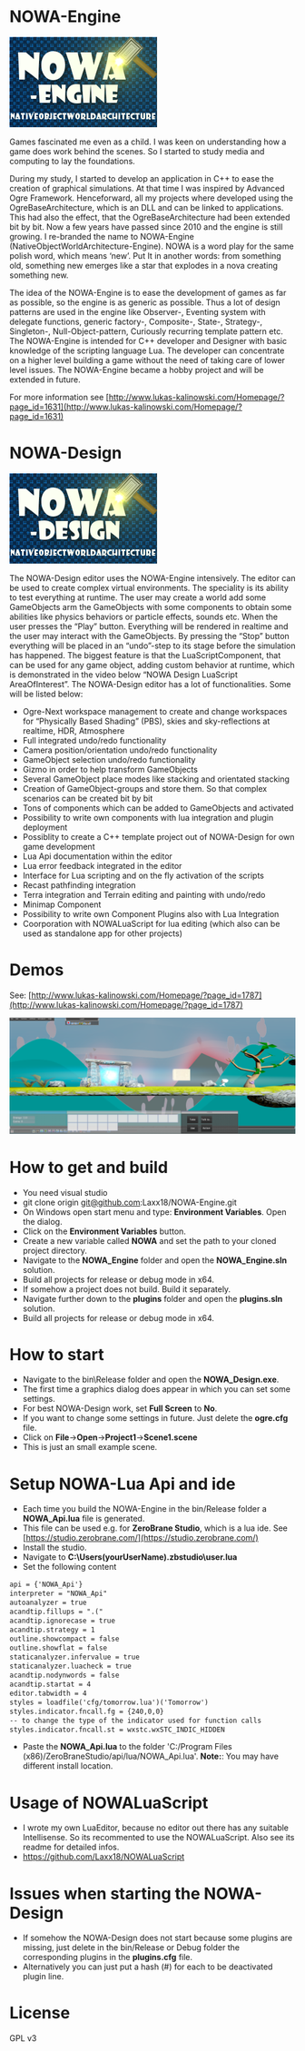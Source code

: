 # NOWA-Engine

![](images/NOWA_1.png)

Games fascinated me even as a child. I was keen on understanding how a game does work behind the scenes. So I started to study media and computing to lay the foundations.

During my study, I started to develop an application in C++ to ease the creation of graphical simulations.
At that time I was inspired by Advanced Ogre Framework. Henceforward, all my projects where developed using the OgreBaseArchitecture, which is an DLL and can be linked to applications.
This had also the effect, that the OgreBaseArchitecture had been extended bit by bit. Now a few years have passed since 2010 and the engine is still growing. I re-branded the name to NOWA-Engine (NativeObjectWorldArchitecture-Engine).
NOWA is a word play for the same polish word, which means ‘new’. Put It in another words: from something old, something new emerges like a star that explodes in a nova creating something new.

The idea of the NOWA-Engine is to ease the development of games as far as possible, so the engine is as generic as possible.
Thus a lot of design patterns are used in the engine like Observer-, Eventing system with delegate functions, generic factory-, Composite-, State-, Strategy-, Singleton-, Null-Object-pattern, Curiously recurring template pattern etc.
The NOWA-Engine is intended for C++ developer and Designer with basic knowledge of the scripting language Lua.
The developer can concentrate on a higher level building a game without the need of taking care of lower level issues.
The NOWA-Engine became a hobby project and will be extended in future.

For more information see [http://www.lukas-kalinowski.com/Homepage/?page_id=1631](http://www.lukas-kalinowski.com/Homepage/?page_id=1631)

# NOWA-Design

![](images/NOWA_Design_1.png)

The NOWA-Design editor uses the NOWA-Engine intensively. The editor can be used to create complex virtual environments. The speciality is its ability to test everything at runtime. The user may create a world add some GameObjects arm the GameObjects with some components to obtain some abilities like physics behaviors or particle effects, sounds etc. When the user presses the “Play” button. Everything will be rendered in realtime and the user may interact with the GameObjects. By pressing the “Stop” button everything will be placed in an “undo”-step to its stage before the simulation has happened. The biggest feature is that the LuaScriptComponent, that can be used for any game object, adding custom behavior at runtime, which is demonstrated in the video below “NOWA Design LuaScript AreaOfInterest”. The NOWA-Design editor has a lot of functionalities. Some will be listed below:

- Ogre-Next workspace management to create and change workspaces for “Physically Based Shading” (PBS), skies and sky-reflections at realtime, HDR, Atmosphere
- Full integrated undo/redo functionality
- Camera position/orientation undo/redo functionality
- GameObject selection undo/redo functionality
- Gizmo in order to help transform GameObjects
- Several GameObject place modes like stacking and orientated stacking
- Creation of GameObject-groups and store them. So that complex scenarios can be created bit by bit
- Tons of components which can be added to GameObjects and activated
- Possibility to write own components with lua integration and plugin deployment
- Possiblity to create a C++ template project out of NOWA-Design for own game development
- Lua Api documentation within the editor
- Lua error feedback integrated in the editor
- Interface for Lua scripting and on the fly activation of the scripts
- Recast pathfinding integration
- Terra integration and Terrain editing and painting with undo/redo
- Minimap Component
- Possibility to write own Component Plugins also with Lua Integration
- Coorporation with NOWALuaScript for lua editing (which also can be used as standalone app for other projects)

# Demos
See: [http://www.lukas-kalinowski.com/Homepage/?page_id=1787](http://www.lukas-kalinowski.com/Homepage/?page_id=1787)

![](images/example1.png)

# How to get and build
- You need visual studio
- git clone origin git@github.com:Laxx18/NOWA-Engine.git
- On Windows open start menu and type: **Environment Variables**. Open the dialog.
- Click on the **Environment Variables** button.
- Create a new variable called **NOWA** and set the path to your cloned project directory.
- Navigate to the **NOWA_Engine** folder and open the **NOWA_Engine.sln** solution.
- Build all projects for release or debug mode in x64.
- If somehow a project does not build. Build it separately.
- Navigate further down to the **plugins** folder and open the **plugins.sln** solution.
- Build all projects for release or debug mode in x64.

# How to start
- Navigate to the bin\Release folder and open the **NOWA_Design.exe**.
- The first time a graphics dialog does appear in which you can set some settings.
- For best NOWA-Design work, set **Full Screen** to **No**.
- If you want to change some settings in future. Just delete the **ogre.cfg** file.
- Click on **File**->**Open**->**Project1**->**Scene1.scene**
- This is just an small example scene.

# Setup NOWA-Lua Api and ide
- Each time you build the NOWA-Engine in the bin/Release folder a **NOWA_Api.lua** file is generated.
- This file can be used e.g. for **ZeroBrane Studio**, which is a lua ide. See [https://studio.zerobrane.com/](https://studio.zerobrane.com/)
- Install the studio.
- Navigate to **C:\Users\(yourUserName)\.zbstudio\user.lua**
- Set the following content
```
api = {'NOWA_Api'}
interpreter = "NOWA_Api"
autoanalyzer = true
acandtip.fillups = ".("
acandtip.ignorecase = true
acandtip.strategy = 1
outline.showcompact = false
outline.showflat = false
staticanalyzer.infervalue = true
staticanalyzer.luacheck = true
acandtip.nodynwords = false
acandtip.startat = 4
editor.tabwidth = 4
styles = loadfile('cfg/tomorrow.lua')('Tomorrow')
styles.indicator.fncall.fg = {240,0,0}
-- to change the type of the indicator used for function calls
styles.indicator.fncall.st = wxstc.wxSTC_INDIC_HIDDEN
```
- Paste the **NOWA_Api.lua** to the folder 'C:/Program Files (x86)/ZeroBraneStudio/api/lua/NOWA_Api.lua'. **Note:**: You may have different install location.

# Usage of NOWALuaScript
- I wrote my own LuaEditor, because no editor out there has any suitable Intellisense. So its recommented to use the NOWALuaScript. Also see its readme for detailed infos.
- https://github.com/Laxx18/NOWALuaScript

# Issues when starting the NOWA-Design
- If somehow the NOWA-Design does not start because some plugins are missing, just delete in the bin/Release or Debug folder the corresponding plugins in the **plugins.cfg** file.
- Alternatively you can just put a hash (#) for each to be deactivated plugin line.

# License
GPL v3
